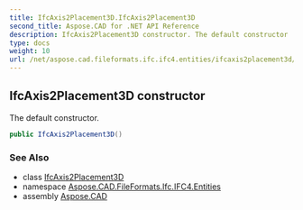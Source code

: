 ```yaml
---
title: IfcAxis2Placement3D.IfcAxis2Placement3D
second_title: Aspose.CAD for .NET API Reference
description: IfcAxis2Placement3D constructor. The default constructor
type: docs
weight: 10
url: /net/aspose.cad.fileformats.ifc.ifc4.entities/ifcaxis2placement3d/ifcaxis2placement3d/
---
```

## IfcAxis2Placement3D constructor

The default constructor.

```csharp
public IfcAxis2Placement3D()
```

### See Also

* class [IfcAxis2Placement3D](../)
* namespace [Aspose.CAD.FileFormats.Ifc.IFC4.Entities](../../ifcaxis2placement3d/)
* assembly [Aspose.CAD](../../../)


